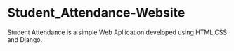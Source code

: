 # Student_Attendance-Website
Student Attendance is a simple Web Apllication developed using HTML,CSS and Django.
